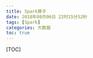 ```yaml
---
title: Spark算子
date: 2018年08月06日 22时15分52秒
tags: [Spark]
categories: 大数据
toc: true
---
```


[TOC]



<!-- more -->